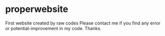 # properwebsite
First website created by raw codes
Please contact me if you find any error or potential-improvement in my code.
Thanks.
